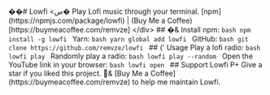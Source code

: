 ��#   L o w f i   <ص�
 
 P l a y   L o f i   m u s i c   t h r o u g h   y o u r   t e r m i n a l . 
 
 [ * * n p m * * ] ( h t t p s : / / n p m j s . c o m / p a c k a g e / l o w f i )   |   ( B u y   M e   a   C o f f e e ) [ h t t p s : / / b u y m e a c o f f e e . c o m / r e m v z e ] 
 
 < / d i v > 
 
 # #   �&  I n s t a l l 
 
 n p m : 
 
 ` ` ` b a s h 
 n p m   i n s t a l l   - g   l o w f i 
 ` ` ` 
 
 Y a r n : 
 
 ` ` ` b a s h 
 y a r n   g l o b a l   a d d   l o w f i 
 ` ` ` 
 
 G i t H u b : 
 
 ` ` ` b a s h 
 g i t   c l o n e   h t t p s : / / g i t h u b . c o m / r e m v z e / l o w f i 
 ` ` ` 
 
 # #   ('  U s a g e 
 
 P l a y   a   l o f i   r a d i o : 
 
 ` ` ` b a s h 
 l o w f i   p l a y 
 ` ` ` 
 
 R a n d o m l y   p l a y   a   r a d i o : 
 
 ` ` ` b a s h 
 l o w f i   p l a y   - - r a n d o m 
 ` ` ` 
 
 O p e n   t h e   Y o u T u b e   l i n k   i n   y o u r   b r o w s e r : 
 
 ` ` ` b a s h 
 l o w f i   o p e n 
 ` ` ` 
 
 # #   S u p p o r t   L o w f i 
 
 P+  G i v e   a   s t a r   i f   y o u   l i k e d   t h i s   p r o j e c t . 
 
 &  [ B u y   M e   a   C o f f e e ] ( h t t p s : / / b u y m e a c o f f e e . c o m / r e m v z e )   t o   h e l p   m e   m a i n t a i n   L o w f i . 
 
